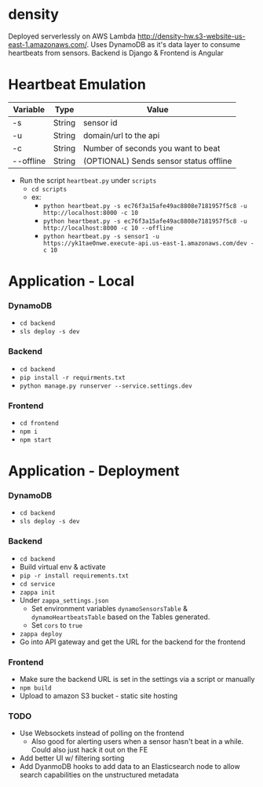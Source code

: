 # density
Deployed serverlessly on AWS Lambda http://density-hw.s3-website-us-east-1.amazonaws.com/.  Uses DynamoDB as it's data layer to consume heartbeats from sensors.  Backend is Django & Frontend is Angular


# Heartbeat Emulation
| Variable         | Type      | Value                                                                                                                     |
|------------------|-----------|---------------------------------------------------------------------------------------------------------------------------|
| -s               | String    | sensor id                                                                                                                 |
| -u               | String    | domain/url to the api                                                                                                     |
| -c               | String    | Number of seconds you want to beat                                                                                        |
| --offline        | String    | (OPTIONAL) Sends sensor status offline                                                                                               |


- Run the script `heartbeat.py` under `scripts`
    - `cd scripts`    
    - ex:
        - `python heartbeat.py -s ec76f3a15afe49ac8808e7181957f5c8 -u http://localhost:8000 -c 10 `
        - `python heartbeat.py -s ec76f3a15afe49ac8808e7181957f5c8 -u http://localhost:8000 -c 10 --offline`
        - `python heartbeat.py -s sensor1 -u https://yk1tae0nwe.execute-api.us-east-1.amazonaws.com/dev -c 10`

# Application - Local
### DynamoDB 
- `cd backend`
- `sls deploy -s dev`

### Backend
- `cd backend`
- `pip install -r requirments.txt`
- `python manage.py runserver --service.settings.dev`

### Frontend
- `cd frontend`
- `npm i`
- `npm start`


# Application - Deployment
### DynamoDB 
- `cd backend`
- `sls deploy -s dev`

### Backend
- `cd backend`
-  Build virtual env & activate
- `pip -r install requirements.txt`
- `cd service`
- `zappa init`
- Under `zappa_settings.json`
    - Set environment variables `dynamoSensorsTable` & `dynamoHeartbeatsTable` based on the Tables generated.
    - Set `cors` to `true` 
-  `zappa deploy`
-  Go into API gateway and get the URL for the backend for the frontend

### Frontend
-  Make sure the backend URL is set in the settings via a script or manually
- `npm build`
- Upload to amazon S3 bucket - static site hosting


### TODO
- Use Websockets instead of polling on the frontend
    - Also good for alerting users when a sensor hasn't beat in a while.  Could also just hack it out on the FE
- Add better UI w/ filtering sorting 
- Add DyanmoDB hooks to add data to an Elasticsearch node to allow search capabilities on the unstructured metadata
